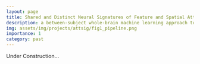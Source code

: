 ```yaml
---
layout: page
title: Shared and Distinct Neural Signatures of Feature and Spatial Attention
description: a between-subject whole-brain machine learning approach towards the predive model of the mind
img: assets/img/projects/attsig/fig1_pipeline.png
importance: 1
category: past
---
```


Under Construction...